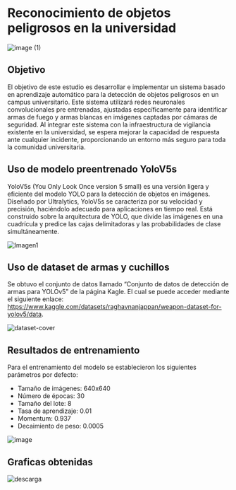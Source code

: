 # Reconocimiento de objetos peligrosos en la universidad

![image (1)](https://github.com/eduardohv88/Reconocimiento-de-objetos-peligrosos-en-la-universidad/assets/158246986/980e7210-f2cb-4e76-aac3-5d9989676128)

## Objetivo

El objetivo de este estudio es desarrollar e implementar un sistema basado en aprendizaje automático para la detección de objetos peligrosos en un campus universitario. Este sistema utilizará redes neuronales convolucionales pre entrenadas, ajustadas específicamente para identificar armas de fuego y armas blancas en imágenes captadas por cámaras de seguridad. Al integrar este sistema con la infraestructura de vigilancia existente en la universidad, se espera mejorar la capacidad de respuesta ante cualquier incidente, proporcionando un entorno más seguro para toda la comunidad universitaria.

## Uso de modelo preentrenado YoloV5s

YoloV5s (You Only Look Once version 5 small) es una versión ligera y eficiente del modelo YOLO para la detección de objetos en imágenes. Diseñado por Ultralytics, YoloV5s se caracteriza por su velocidad y precisión, haciéndolo adecuado para aplicaciones en tiempo real. Está construido sobre la arquitectura de YOLO, que divide las imágenes en una cuadrícula y predice las cajas delimitadoras y las probabilidades de clase simultáneamente.


![Imagen1](https://github.com/eduardohv88/Reconocimiento-de-objetos-peligrosos-en-la-universidad/assets/158246986/3eeea611-9b38-4da7-aed6-351b7d84f78f)

## Uso de dataset de armas y cuchillos

Se obtuvo el conjunto de datos llamado “Conjunto de datos de detección de armas para YOLOv5” de la página Kagle. El cual se puede acceder mediante el siguiente enlace: https://www.kaggle.com/datasets/raghavnanjappan/weapon-dataset-for-yolov5/data.

![dataset-cover](https://github.com/eduardohv88/Reconocimiento-de-objetos-peligrosos-en-la-universidad/assets/158246986/bad154b9-8e7d-421d-8aec-81de6eab764b)


## Resultados de entrenamiento


Para el entrenamiento del modelo se establecieron los siguientes parámetros por defecto:

- Tamaño de imágenes: 640x640
- Número de épocas: 30
- Tamaño del lote: 8
- Tasa de aprendizaje: 0.01
- Momentum: 0.937
- Decaimiento de peso: 0.0005


![image](https://github.com/eduardohv88/Reconocimiento-de-objetos-peligrosos-en-la-universidad/assets/158246986/a192609b-92c3-4bdc-89e4-b7ac5bead0ff)

## Graficas obtenidas
![descarga](https://github.com/eduardohv88/Reconocimiento-de-objetos-peligrosos-en-la-universidad/assets/158246986/7c09c8c6-37ad-46a9-837a-b2609beac5f9)
